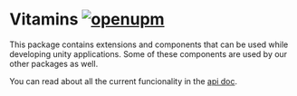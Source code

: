 # Vitamins [![openupm](https://img.shields.io/npm/v/com.autsoft.unitysupplements.vitamins?label=openupm&registry_uri=https://package.openupm.com)](https://openupm.com/packages/com.autsoft.unitysupplements.vitamins/)

This package contains extensions and components that can be used while developing unity applications. Some of these components are used by our other packages as well.

You can read about all the current funcionality in the [api doc](xref:AutSoft.UnitySupplements.Vitamins).